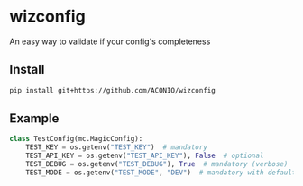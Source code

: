 # wizconfig
An easy way to validate if your config's completeness

## Install

```zsh
pip install git+https://github.com/ACONIO/wizconfig
```

## Example

```python
class TestConfig(mc.MagicConfig):
    TEST_KEY = os.getenv("TEST_KEY")  # mandatory
    TEST_API_KEY = os.getenv("TEST_API_KEY"), False  # optional
    TEST_DEBUG = os.getenv("TEST_DEBUG"), True  # mandatory (verbose)
    TEST_MODE = os.getenv("TEST_MODE", "DEV")  # mandatory with default value
```


